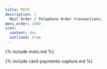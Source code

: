```yaml
---
title: MOTO
description: |
  Mail Order / Telephone Order transactions.
menu_order: 1600
icon:
  content: dns
  outlined: true
---
```


{% include moto.md %}

{% include card-payments-capture.md %}
